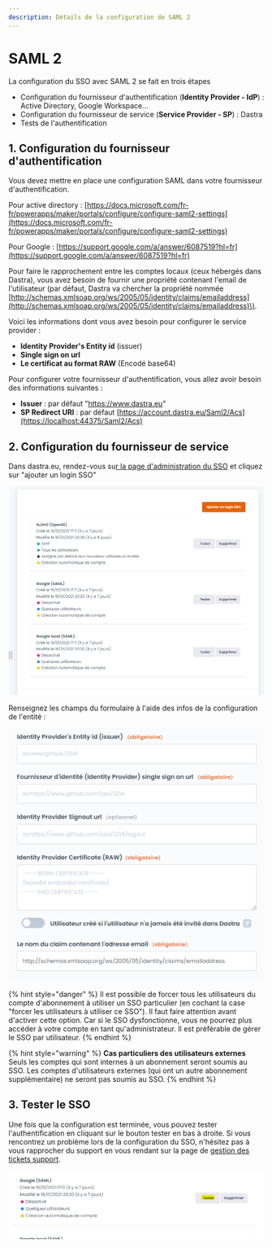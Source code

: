 ```yaml
---
description: Détails de la configuration de SAML 2
---
```


# SAML 2

La configuration du SSO avec SAML 2 se fait en trois étapes 

* Configuration du fournisseur d'authentification \(**Identity Provider - IdP**\) : Active Directory, Google Workspace...
* Configuration du fournisseur de service \(**Service Provider - SP**\) : Dastra
* Tests de l'authentification

## 1. Configuration du fournisseur d'authentification

Vous devez mettre en place une configuration SAML dans votre fournisseur d'authentification.

Pour active directory : [https://docs.microsoft.com/fr-fr/powerapps/maker/portals/configure/configure-saml2-settings](https://docs.microsoft.com/fr-fr/powerapps/maker/portals/configure/configure-saml2-settings)

Pour Google : [https://support.google.com/a/answer/6087519?hl=fr](https://support.google.com/a/answer/6087519?hl=fr)

Pour faire le rapprochement entre les comptes locaux \(ceux hébergés dans Dastra\), vous avez besoin de fournir une propriété contenant l'email de l'utilisateur \(par défaut, Dastra va chercher la propriété nommée  [http://schemas.xmlsoap.org/ws/2005/05/identity/claims/emailaddress](http://schemas.xmlsoap.org/ws/2005/05/identity/claims/emailaddress)\).

Voici les informations dont vous avez besoin pour configurer le service provider : 

* **Identity Provider's Entity id** \(issuer\)
* **Single sign on url**
* **Le certificat au format RAW** \(Encodé base64\)

Pour configurer votre fournisseur d'authentification, vous allez avoir besoin des informations suivantes :

* **Issuer** : par défaut "https://www.dastra.eu"
* **SP Redirect URI** : par défaut [https://account.dastra.eu/Saml2/Acs](https://localhost:44375/Saml2/Acs)

## 2. Configuration du fournisseur de service

Dans dastra.eu, rendez-vous su[r la page d'administration du SSO](https://app.dastra.eu/general-settings/sso) et cliquez sur "ajouter un login SSO"

![](../../../.gitbook/assets/image%20%2867%29.png)

Renseignez les champs du formulaire à l'aide des infos de la configuration de l'entité :

![](../../../.gitbook/assets/image%20%2831%29.png)

{% hint style="danger" %}
Il est possible de forcer tous les utilisateurs du compte d'abonnement à utiliser un SSO particulier \(en cochant la case "forcer les utilisateurs à utiliser ce SSO"\). Il faut faire attention avant d'activer cette option. Car si le SSO dysfonctionne, vous ne pourrez plus accéder à votre compte en tant qu'administrateur. Il est préférable de gérer le SSO par utilisateur.
{% endhint %}

{% hint style="warning" %}
**Cas particuliers des utilisateurs externes**  
Seuls les comptes qui sont internes à un abonnement seront soumis au SSO. Les comptes d'utilisateurs externes \(qui ont un autre abonnement supplémentaire\) ne seront pas soumis au SSO.
{% endhint %}

## 3. Tester le SSO

Une fois que la configuration est terminée, vous pouvez tester l'authentification en cliquant sur le bouton tester en bas à droite. Si vous rencontrez un problème lors de la configuration du SSO, n'hésitez pas à vous rapprocher du support en vous rendant sur la page de [gestion des tickets support](https://app.dastra.eu/general-settings/support).

![](../../../.gitbook/assets/image%20%2859%29.png)

